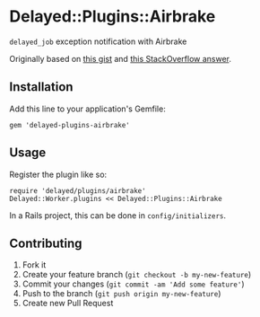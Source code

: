# Delayed::Plugins::Airbrake

`delayed_job` exception notification with Airbrake

Originally based on [this gist](https://gist.github.com/granth/2223758) and [this StackOverflow answer](http://stackoverflow.com/questions/12683364/how-to-make-delayed-job-notify-airbrake-when-an-actionmailer-runs-into-an-error).

## Installation

Add this line to your application's Gemfile:

    gem 'delayed-plugins-airbrake'

## Usage

Register the plugin like so:

    require 'delayed/plugins/airbrake'
    Delayed::Worker.plugins << Delayed::Plugins::Airbrake

In a Rails project, this can be done in `config/initializers`.

## Contributing

1. Fork it
2. Create your feature branch (`git checkout -b my-new-feature`)
3. Commit your changes (`git commit -am 'Add some feature'`)
4. Push to the branch (`git push origin my-new-feature`)
5. Create new Pull Request

